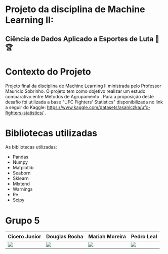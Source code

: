 # Projeto da disciplina de Machine Learning II:

## Ciência de Dados Aplicado a Esportes de Luta 🥊🏆
<h1> Contexto do Projeto </h1>

Projeto final da disciplina de Machine Learning II ministrada pelo Professor Maurício Sobrinho. O projeto tem como objetivo realizar um estudo comparativo entre Métodos de Agrupamento . Para a proposição deste desafio foi utilizada a base "UFC Fighters' Statistics" disponibilizada no link a seguir do Kaggle: https://www.kaggle.com/datasets/asaniczka/ufc-fighters-statistics/ .

<h1> Bibliotecas utilizadas </h1>

As bibliotecas utilizadas:

- Pandas
- Numpy
- Matplotlib
- Seaborn
- Sklearn
- Mlxtend
- Warnings
- Re
- Scipy


<h1> Grupo 5 </h1>

|   **Cicero Junior**   |  **Douglas Rocha**  |  **Mariah Moreira** |  Pedro Leal |
| ---------------------- | ------------------- | ------------------- | ------------------- |
| <a href="https://www.linkedin.com/in/cicero-vicente-de-melo-junior-122336157/" target="_blank"><img loading="lazy" src="https://img.shields.io/badge/-LinkedIn-%230077B5?style=for-the-badge&logo=linkedin&logoColor=white" target="_blank"></a> | <a href="https://www.linkedin.com/in/douglas-v-rocha/" target="_blank"><img loading="lazy" src="https://img.shields.io/badge/-LinkedIn-%230077B5?style=for-the-badge&logo=linkedin&logoColor=white" target="_blank"></a> | <a href="https://www.linkedin.com/in/mariahmmoreira/" target="_blank"><img loading="lazy" src="https://img.shields.io/badge/-LinkedIn-%230077B5?style=for-the-badge&logo=linkedin&logoColor=white" target="_blank"></a> | <a href="" target="_blank"><img loading="lazy" src="https://img.shields.io/badge/-LinkedIn-%230077B5?style=for-the-badge&logo=linkedin&logoColor=white" target="_blank"></a> | |

